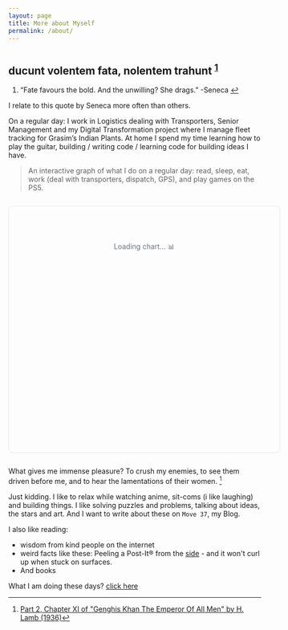 ```yaml
---
layout: page
title: More about Myself
permalink: /about/
---
```


<h1 class="post-title"></h1>
<h2>
<span class="bg-clip-text text-transparent bg-gradient-to-r from-my-orange to-my-pink text-5xl font-extrabold">ducunt volentem fata, nolentem trahunt</span>  <sup id="fnref:1" role="doc-noteref"><a href="#fn:1" class="footnote">1</a></sup>
</h2>

   <div class="footnotes" role="doc-endnotes">
            <ol>
                <li id="fn:1" role="doc-endnote">
                    <p>“Fate favours the bold. And the unwilling? She drags.” -Seneca&nbsp;<a href="#fnref:1" class="reversefootnote"
                            role="doc-backlink">↩</a></p>
                </li>
            </ol>
        </div>

I relate to this quote by Seneca more often than others.

On a regular day: I work in Logistics dealing with Transporters, Senior Management and my Digital Transformation project where I manage fleet tracking for Grasim’s Indian Plants. At home I spend my time learning how to play the guitar, building / writing code / learning code for building ideas I have. 

>An interactive graph of what I do on a regular day: read, sleep, eat, work (deal with transporters, dispatch, GPS), and play games on the PS5.

<div id="about-piechart" style="width: 500px; height: 450px; margin: 2em auto; border: 1px solid #e5e7eb; border-radius: 8px; padding: 20px;">
  <div id="chart-loading" style="text-align: center; padding: 50px; color: #6b7280;">
    Loading chart... 📊
  </div>
</div>

<!-- Load RoughViz dependencies -->
<script src="https://unpkg.com/d3@5"></script>
<script src="https://unpkg.com/rough-viz@2.0.5"></script>

<script>
// Ensure libraries are loaded before creating chart
function createRoughPieChart() {
  // Check if RoughViz is available
  if (typeof roughViz === 'undefined') {
    console.error('RoughViz library not loaded');
    document.getElementById('chart-loading').innerHTML = '❌ Chart library failed to load';
    return;
  }

  // Clear loading message
  document.getElementById('chart-loading').style.display = 'none';

  // Create the pie chart
  try {
    new roughViz.Pie({
      element: '#about-piechart',
      data: [
        { label: 'Sleep', value: 8 },
        { label: 'Work (Logistics, GPS, Dispatch)', value: 9 },
        { label: 'Eat', value: 2 },
        { label: 'Read', value: 1.5 },
        { label: 'Play Guitar / Code / Build', value: 2 },
        { label: 'Games / Relax', value: 1.5 }
      ],
      labels: 'label',
      values: 'value',
      title: 'A Typical Day in My Life (Hours)',
      titleFontSize: '1.2rem',
      colors: ['#fbbf24', '#f472b6', '#60a5fa', '#34d399', '#f87171', '#a78bfa'],
      roughness: 1.5,
      strokeWidth: 2,
      fillWeight: 0.8,
      highlight: '#ffd700',
      legend: true,
      legendPosition: 'right',
      width: 460,
      height: 400,
      margin: { top: 50, right: 120, bottom: 50, left: 50 }
    });
    
    console.log('RoughViz pie chart created successfully');
  } catch (error) {
    console.error('Error creating RoughViz chart:', error);
    document.getElementById('about-piechart').innerHTML = `
      <div style="text-align: center; padding: 2rem;">
        <h3>A Typical Day in My Life (Hours)</h3>
        <ul style="list-style: none; padding: 0; text-align: left; display: inline-block;">
          <li style="margin: 8px 0;">🛌 Sleep: 8 hours (33%)</li>
          <li style="margin: 8px 0;">💼 Work (Logistics, GPS, Dispatch): 9 hours (38%)</li>
          <li style="margin: 8px 0;">🍽️ Eat: 2 hours (8%)</li>
          <li style="margin: 8px 0;">📚 Read: 1.5 hours (6%)</li>
          <li style="margin: 8px 0;">🎸 Play Guitar / Code / Build: 2 hours (8%)</li>
          <li style="margin: 8px 0;">🎮 Games / Relax: 1.5 hours (6%)</li>
        </ul>
        <p style="color: #6b7280; font-style: italic;">Chart failed to load - showing static version</p>
      </div>
    `;
  }
}

// Wait for DOM and libraries to load
if (document.readyState === 'loading') {
  document.addEventListener('DOMContentLoaded', function() {
    // Give libraries time to load
    setTimeout(createRoughPieChart, 1000);
  });
} else {
  // DOM already loaded, but wait for libraries
  setTimeout(createRoughPieChart, 1000);
}
</script>

What gives me immense pleasure? To crush my enemies, to see them driven before me, and to hear the lamentations of their women. [^2]

Just kidding. I like to relax while watching anime, sit-coms (i like laughing) and building things. I like solving puzzles and problems, talking about ideas, the stars and art. And I want to write about these on `Move 37`, my Blog. 

I also like reading:
- wisdom from kind people on the internet
- weird facts like these: Peeling a Post-It® from the [side](https://tylercipriani.com/blog/2022/05/28/on-the-proper-use-of-post-its/) - and it won't curl up when stuck on surfaces.
- And books

What I am doing these days? [click here](https://fallinginenigma.github.io/current/)

[^2]: [Part 2, Chapter XI of "Genghis Khan The Emperor Of All Men" by H. Lamb (1936)](https://archive.org/details/genghiskhantheem035122mbp/page/n115/mode/2up)
